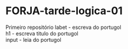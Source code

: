 # FORJA-tarde-logica-01
Primeiro repositório 
labet - escreva do portugol <br>
h1 - escreva titulo do portugol<br>
input - leia do portugol<br>

